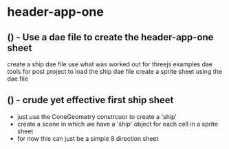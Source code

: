 # header-app-one

## () - Use a dae file to create the header-app-one sheet
create a ship dae file
use what was worked out for threejs examples dae tools for post project to load the ship dae file
create a sprite sheet using the dae file

## () - crude yet effective first ship sheet
* just use the ConeGeometry constrcuor to create a 'ship'
* create a scene in which we have a 'ship' object for each cell in a sprite sheet
* for now this can just be a simple 8 direction sheet
